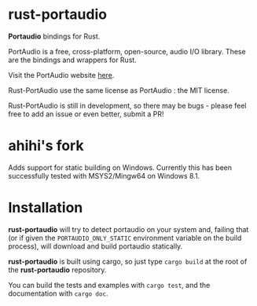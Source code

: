 rust-portaudio
==============

__Portaudio__ bindings for Rust.

PortAudio is a free, cross-platform, open-source, audio I/O library. These are the bindings and wrappers for Rust.

Visit the PortAudio website [here](http://www.portaudio.com/).

Rust-PortAudio use the same license as PortAudio : the MIT license.

Rust-PortAudio is still in development, so there may be bugs - please feel free to add an issue or even better, submit a PR!

# ahihi's fork

Adds support for static building on Windows. Currently this has been successfully tested with MSYS2/Mingw64 on Windows 8.1.

# Installation

__rust-portaudio__ will try to detect portaudio on your system and, failing that (or if given the `PORTAUDIO_ONLY_STATIC` environment variable on the build process), will download and build portaudio statically.

__rust-portaudio__ is built using cargo, so just type `cargo build` at the root of the __rust-portaudio__ repository.

You can build the tests and examples with `cargo test`, and the documentation with `cargo doc`.

